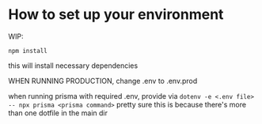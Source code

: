 # How to set up your environment

WIP:

`npm install`

this will install necessary dependencies

WHEN RUNNING PRODUCTION, change .env to .env.prod

when running prisma with required .env, provide via
`dotenv -e <.env file> -- npx prisma <prisma command>`
pretty sure this is because there's more than one dotfile in the main dir
